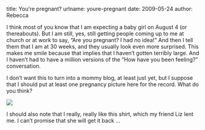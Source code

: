 title: You&#x02bc;re pregnant?
urlname: youre-pregnant
date: 2009-05-24
author: Rebecca

I think most of you know that I am expecting a baby girl on August 4 (or
thereabouts). But I am still, yes, still getting people coming up to me at
church or at work to say, &ldquo;Are you pregnant? I had no idea!&rdquo; And
then I tell them that I am at 30 weeks, and they usually look even more
surprised. This makes me smile because that implies that I haven&#x02bc;t gotten
terribly large. And I haven&#x02bc;t had to have a million versions of the
&ldquo;How have you been feeling?&rdquo; conversation.

I don&#x02bc;t want this to turn into a mommy blog, at least just yet, but I
suppose that I should put at least one pregnancy picture here for the record.
What do you think?

<img src="{static}/images/2009-05-18-30-weeks.jpg" class="img-fluid">

I should also note that I really, really like this shirt, which my friend Liz
lent me. I can&#x02bc;t promise that she will get it back &hellip;
